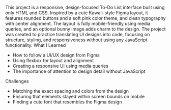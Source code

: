 This project is a responsive, design-focused To-Do List interface built using only HTML and CSS.
Inspired by a cute Kawaii-style Figma layout, it features rounded  buttons and a soft pink color
theme, and clean typography with center alignment. The layout is fully mobile-friendly using media
queries, and an optional bunny image adds charm to the design. The project was created to practice
translating UI designs into code, focusing on structure, styling, and responsiveness without using
any JavaScript functionality.
What I Learned

- How to follow a UI/UX design from Figma
- Using flexbox for layout and alignment
- Creating a responsive UI using media queries
- The importance of attention to design detail without JavaScript



 Challenges

- Matching the exact spacing and colors from the design
- Ensuring that elements stayed within screen bounds on mobile
- Finding a cute font that resembles the Figma design
